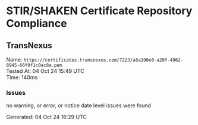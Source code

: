 # STIR/SHAKEN Certificate Repository Compliance

## TransNexus

Name: `https://certificates.transnexus.com/722J/a8a190e0-a20f-4962-8945-66f0f1c0ac8a.pem`\
Tested At: 04 Oct 24 15:49 UTC\
Time: 140ms

### Issues

no warning, or error, or notice date level issues were found

Generated: 04 Oct 24 16:29 UTC